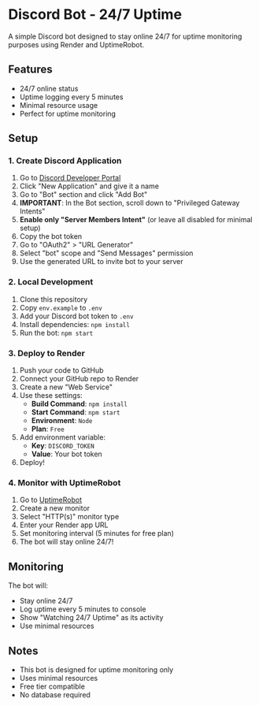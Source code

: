 # Discord Bot - 24/7 Uptime

A simple Discord bot designed to stay online 24/7 for uptime monitoring purposes using Render and UptimeRobot.

## Features

- 24/7 online status
- Uptime logging every 5 minutes
- Minimal resource usage
- Perfect for uptime monitoring

## Setup

### 1. Create Discord Application

1. Go to [Discord Developer Portal](https://discord.com/developers/applications)
2. Click "New Application" and give it a name
3. Go to "Bot" section and click "Add Bot"
4. **IMPORTANT**: In the Bot section, scroll down to "Privileged Gateway Intents"
5. **Enable only "Server Members Intent"** (or leave all disabled for minimal setup)
6. Copy the bot token
7. Go to "OAuth2" > "URL Generator"
8. Select "bot" scope and "Send Messages" permission
9. Use the generated URL to invite bot to your server

### 2. Local Development

1. Clone this repository
2. Copy `env.example` to `.env`
3. Add your Discord bot token to `.env`
4. Install dependencies: `npm install`
5. Run the bot: `npm start`

### 3. Deploy to Render

1. Push your code to GitHub
2. Connect your GitHub repo to Render
3. Create a new "Web Service"
4. Use these settings:
   - **Build Command**: `npm install`
   - **Start Command**: `npm start`
   - **Environment**: `Node`
   - **Plan**: `Free`
5. Add environment variable:
   - **Key**: `DISCORD_TOKEN`
   - **Value**: Your bot token
6. Deploy!

### 4. Monitor with UptimeRobot

1. Go to [UptimeRobot](https://uptimerobot.com)
2. Create a new monitor
3. Select "HTTP(s)" monitor type
4. Enter your Render app URL
5. Set monitoring interval (5 minutes for free plan)
6. The bot will stay online 24/7!

## Monitoring

The bot will:
- Stay online 24/7
- Log uptime every 5 minutes to console
- Show "Watching 24/7 Uptime" as its activity
- Use minimal resources

## Notes

- This bot is designed for uptime monitoring only
- Uses minimal resources
- Free tier compatible
- No database required
